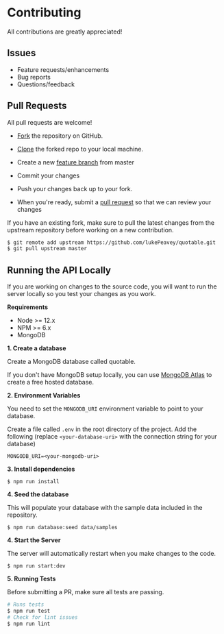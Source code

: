 # Contributing

All contributions are greatly appreciated!


## Issues

- Feature requests/enhancements
- Bug reports
- Questions/feedback

## Pull Requests

All pull requests are welcome! 

- [Fork][fork-a-repo] the repository on GitHub.

- [Clone][cloning-a-repo] the forked repo to your local machine.

- Create a new [feature branch][feature-branch] from master

- Commit your changes

- Push your changes back up to your fork.

- When you're ready, submit a [pull request][pull-requests] so that we can review your changes

If you have an existing fork, make sure to pull the latest changes from the upstream repository before working on a new contribution.

```sh
$ git remote add upstream https://github.com/lukePeavey/quotable.git
$ git pull upstream master
```

## Running the API Locally

If you are working on changes to the source code, you will want to run the server locally so you test your changes as you work. 

**Requirements**

- Node >= 12.x
- NPM >= 6.x
- MongoDB


**1. Create a database**

Create a MongoDB database called quotable. 

If you don't have MongoDB setup locally, you can use [MongoDB Atlas][mongodb/atlas] to create a free hosted database. 

**2. Environment Variables**

You need to set the `MONGODB_URI` environment variable to point to your database. 

Create a file called `.env` in the root directory of the project. Add the following (replace `<your-database-uri>` with the connection string for your database)

```shell 
MONGODB_URI=<your-mongodb-uri>
```

**3. Install dependencies**

```shell
$ npm run install
```

**4. Seed the database**

This will populate your database with the sample data included in the repository. 

```shell
$ npm run database:seed data/samples
```

**4. Start the Server**

The server will automatically restart when you make changes to the code.

```shell
$ npm run start:dev
```

**5. Running Tests**

Before submitting a PR, make sure all tests are passing. 

```sh
# Runs tests
$ npm run test
# Check for lint issues
$ npm run lint
```



[mongodb/atlas]: https://www.mongodb.com/cloud/atlas
[mongodb/atlas/docs]: https://www.mongodb.com/cloud/atlas
[fork-a-repo]: https://help.github.com/en/articles/fork-a-repo
[cloning-a-repo]: https://help.github.com/en/articles/cloning-a-repository
[feature-branch]: https://www.atlassian.com/git/tutorials/comparing-workflows/feature-branch-workflow
[pull-requests]: https://help.github.com/en/articles/about-pull-requests
